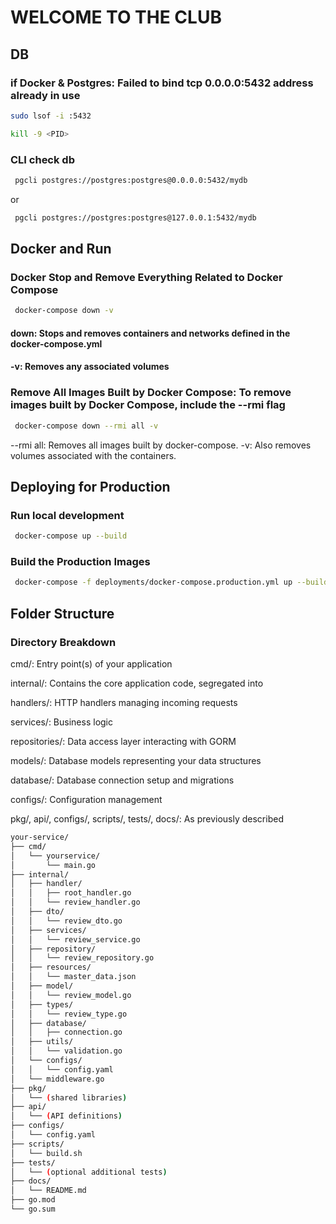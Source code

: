 # WELCOME TO THE CLUB

## DB

### if Docker & Postgres: Failed to bind tcp 0.0.0.0:5432 address already in use

``` bash
sudo lsof -i :5432
```

``` bash
kill -9 <PID>
```

### CLI check db

``` bash
 pgcli postgres://postgres:postgres@0.0.0.0:5432/mydb
```

or

``` bash
 pgcli postgres://postgres:postgres@127.0.0.1:5432/mydb
```

## Docker and Run

### Docker Stop and Remove Everything Related to Docker Compose

```bash
 docker-compose down -v
```

#### down: Stops and removes containers and networks defined in the docker-compose.yml

#### -v: Removes any associated volumes

### Remove All Images Built by Docker Compose: To remove images built by Docker Compose, include the --rmi flag

```bash
 docker-compose down --rmi all -v
```

--rmi all: Removes all images built by docker-compose.
-v: Also removes volumes associated with the containers.

## Deploying for Production

### Run local development

```bash
 docker-compose up --build
```

### Build the Production Images

```bash
 docker-compose -f deployments/docker-compose.production.yml up --build
```

## Folder Structure

### Directory Breakdown

cmd/: Entry point(s) of your application

internal/: Contains the core application code, segregated into

handlers/: HTTP handlers managing incoming requests

services/: Business logic

repositories/: Data access layer interacting with GORM

models/: Database models representing your data structures

database/: Database connection setup and migrations

configs/: Configuration management

pkg/, api/, configs/, scripts/, tests/, docs/: As previously described

```bash
your-service/
├── cmd/
│   └── yourservice/
│       └── main.go
├── internal/
│   ├── handler/
│   │   ├── root_handler.go
│   │   └── review_handler.go
│   ├── dto/
│   │   └── review_dto.go
│   ├── services/
│   │   └── review_service.go
│   ├── repository/
│   │   └── review_repository.go
│   ├── resources/
│   │   └── master_data.json
│   ├── model/
│   │   └── review_model.go
│   ├── types/
│   │   └── review_type.go
│   ├── database/
│   │   ├── connection.go
│   ├── utils/
│   │   └── validation.go
│   └── configs/
│   │   └── config.yaml
│   └── middleware.go
├── pkg/
│   └── (shared libraries)
├── api/
│   └── (API definitions)
├── configs/
│   └── config.yaml
├── scripts/
│   └── build.sh
├── tests/
│   └── (optional additional tests)
├── docs/
│   └── README.md
├── go.mod
└── go.sum
```
